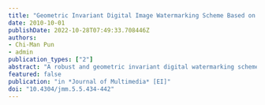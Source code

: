 ```yaml
---
title: "Geometric Invariant Digital Image Watermarking Scheme Based on Histogram in DWT Domain"
date: 2010-10-01
publishDate: 2022-10-28T07:49:33.708446Z
authors: 
- Chi-Man Pun
- admin
publication_types: ["2"]
abstract: "A robust and geometric invariant digital watermarking scheme for gray-level images is proposed in this paper. The scheme carries out watermark embedding and extraction based on histogram in DWT domain. For watermark embedding, firstly, the original image is decomposed into the approximation and details sub-bands, of which, the approximation sub-band is used for watermark embedding. Pixels of the approximation subband are grouped into m blocks, each of which has the same number of gray-levels, thus the block histogram is generated; with the block histogram, the percentage of number of pixels in each block is calculated. Then some pixels in a block are moved to form a specific pattern in the gray-level histogram distribution, indicating the watermark. Finally, the embedded approximation sub-band and the other three details sub-bands are constructed into a watermarked image. For watermark extraction, firstly, the watermarked image is also decomposed into the approximation and details sub-bands; then the pixels in the approximation sub-band are grouped into blocks in the similar manner. According to the histogram distribution in each block, the watermark is extracted. Experimental results show that the proposed scheme is highly robust against JPEG compression, geometric attacks and some common signal processing, and it outperforms the existing methods in term of robustness."
featured: false
publication: "in *Journal of Multimedia* [EI]"
doi: "10.4304/jmm.5.5.434-442"
---
```


